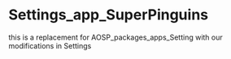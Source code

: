 # Settings_app_SuperPinguins
this is a replacement for AOSP_packages_apps_Setting with our modifications in Settings
